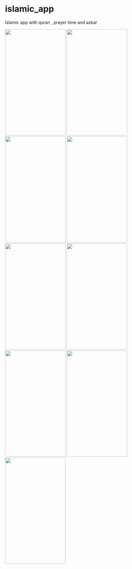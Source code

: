 # islamic_app
Islamic app with quran , prayer time and azkar




<img src="https://user-images.githubusercontent.com/115652759/232264231-66af3a58-250f-4554-98eb-a912cc76fa8a.png" width="200" height="350">

<img src="https://user-images.githubusercontent.com/115652759/232264432-07ed6421-52b3-4d14-af73-ce9c9e68713b.png" width="200" height="350">

<img src="https://user-images.githubusercontent.com/115652759/232264510-9bc4dc8b-56db-4de6-8cb9-3365fe97de66.png" width="200" height="350">
<img src="https://user-images.githubusercontent.com/115652759/232264683-ee98e402-486f-4dc3-98e3-c6c5bdbdccaf.png" width="200" height="350">
<img src="https://user-images.githubusercontent.com/115652759/232264818-4109bf5b-3b39-4b38-9356-4910f14f1de1.png"width="200" height="350">
<img src="https://user-images.githubusercontent.com/115652759/232264532-5efef8ab-1a6a-4ba7-9d4a-7b51b51c1af8.png" width="200" height="350">
<img src="https://user-images.githubusercontent.com/115652759/232264568-6f8f2059-f415-46f7-9cb2-7c83fceb7e53.png" width="200" height="350">
<img src="https://user-images.githubusercontent.com/115652759/232264581-b4ed6b75-02c4-4fc6-879c-042313871ec8.png" width="200" height="350">

<img src="https://user-images.githubusercontent.com/115652759/232264607-06d6675e-ef5e-415f-a772-577f034f8ce8.png" width="200" height="350">
